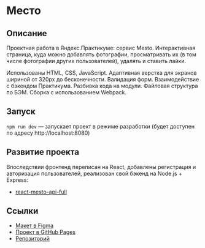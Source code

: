 # Место

## Описание

Проектная работа в Яндекс.Практикуме: сервис Mesto. Интерактивная страница, куда можно добавлять фотографии, просматривать их (в том числе фотографии других пользователей), удалять и ставить лайки.

Использованы HTML, CSS, JavaScript. Адаптивная верстка для экранов шириной от 320px до бесконечности. Валидация форм. Взаимодействие с бэкендом Практикума. Разбивка кода на модули. Файловая структура по БЭМ. Сборка с использованием Webpack.

## Запуск

`npm run dev` — запускает проект в режиме разработки (будет доступен по адресу http://localhost:8080)

## Развитие проекта

Впоследствии фронтенд переписан на React, добавлены регистрация и авторизация пользователей, реализован свой бэкенд на Node.js + Express:

* [react-mesto-api-full](https://github.com/d-ogarkov/react-mesto-api-full)

## Ссылки

* [Макет в Figma](https://www.figma.com/file/2cn9N9jSkmxD84oJik7xL7/JavaScript.-Sprint-4?node-id=0%3A1)
* [Проект в GitHub Pages](https://d-ogarkov.github.io/mesto/)
* [Репозиторий](https://github.com/d-ogarkov/mesto)
